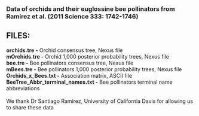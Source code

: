 <h3>Data of orchids and their euglossine bee pollinators from Ramírez et al. (2011 Science 333: 1742-1746)</h3>

<h2>FILES:</h2>
<b>orchids.tre -</b> Orchid consensus tree, Nexus file<br> 
<b>mOrchids.tre -</b> Orchid 1,000 posterior probability trees, Nexus file<br>
<b>bee.tre -</b> Bee pollinators consensus tree, Nexus file <br>
<b>mBees.tre -</b> Bee pollinators 1,000 posterior probability trees, Nexus file<br>
<b>Orchids_x_Bees.txt -</b> Association matrix, ASCII file <br>
<b>BeeTree_Abbr_terminal_names.txt -</b> Bee pollinators terminal name abbreviations<br>
<br> 
We thank Dr Santiago Ramírez, University of California Davis for allowing us to share these data<br>
